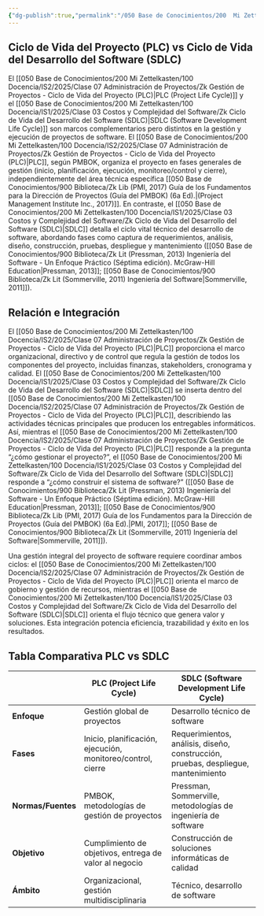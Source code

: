 ```yaml
---
{"dg-publish":true,"permalink":"/050 Base de Conocimientos/200  Mi Zettelkasten/100 Docencia/IS2/2025/Clase 07 Administración de Proyectos/Zk PLC vs SDLC/","tags":["definir"]}
---
```


## Ciclo de Vida del Proyecto (PLC) vs Ciclo de Vida del Desarrollo del Software (SDLC)

El [[050 Base de Conocimientos/200  Mi Zettelkasten/100 Docencia/IS2/2025/Clase 07 Administración de Proyectos/Zk Gestión de Proyectos - Ciclo de Vida del Proyecto (PLC)\|PLC (Project Life Cycle)]] y el [[050 Base de Conocimientos/200  Mi Zettelkasten/100 Docencia/IS1/2025/Clase 03 Costos y Complejidad del Software/Zk Ciclo de Vida del Desarrollo del Software (SDLC)\|SDLC (Software Development Life Cycle)]] son marcos complementarios pero distintos en la gestión y ejecución de proyectos de software. El [[050 Base de Conocimientos/200  Mi Zettelkasten/100 Docencia/IS2/2025/Clase 07 Administración de Proyectos/Zk Gestión de Proyectos - Ciclo de Vida del Proyecto (PLC)\|PLC]], según PMBOK, organiza el proyecto en fases generales de gestión (inicio, planificación, ejecución, monitoreo/control y cierre), independientemente del área técnica específica [[050 Base de Conocimientos/900 Biblioteca/Zk Lib (PMI, 2017) Guía de los Fundamentos para la Dirección de Proyectos (Guía del PMBOK) (6a Ed).\|(Project Management Institute Inc., 2017)]]. En contraste, el [[050 Base de Conocimientos/200  Mi Zettelkasten/100 Docencia/IS1/2025/Clase 03 Costos y Complejidad del Software/Zk Ciclo de Vida del Desarrollo del Software (SDLC)\|SDLC]] detalla el ciclo vital técnico del desarrollo de software, abordando fases como captura de requerimientos, análisis, diseño, construcción, pruebas, despliegue y mantenimiento ([[050 Base de Conocimientos/900 Biblioteca/Zk Lit (Pressman, 2013) Ingeniería del Software - Un Enfoque Práctico (Séptima edición). McGraw-Hill Education\|Pressman, 2013]];  [[050 Base de Conocimientos/900 Biblioteca/Zk Lit (Sommerville, 2011) Ingeniería del Software\|Sommerville, 2011]]).

## Relación e Integración

El [[050 Base de Conocimientos/200  Mi Zettelkasten/100 Docencia/IS2/2025/Clase 07 Administración de Proyectos/Zk Gestión de Proyectos - Ciclo de Vida del Proyecto (PLC)\|PLC]] proporciona el marco organizacional, directivo y de control que regula la gestión de todos los componentes del proyecto, incluidas finanzas, stakeholders, cronograma y calidad. El [[050 Base de Conocimientos/200  Mi Zettelkasten/100 Docencia/IS1/2025/Clase 03 Costos y Complejidad del Software/Zk Ciclo de Vida del Desarrollo del Software (SDLC)\|SDLC]] se inserta dentro del [[050 Base de Conocimientos/200  Mi Zettelkasten/100 Docencia/IS2/2025/Clase 07 Administración de Proyectos/Zk Gestión de Proyectos - Ciclo de Vida del Proyecto (PLC)\|PLC]], describiendo las actividades técnicas principales que producen los entregables informáticos. Así, mientras el [[050 Base de Conocimientos/200  Mi Zettelkasten/100 Docencia/IS2/2025/Clase 07 Administración de Proyectos/Zk Gestión de Proyectos - Ciclo de Vida del Proyecto (PLC)\|PLC]] responde a la pregunta “¿cómo gestionar el proyecto?”, el [[050 Base de Conocimientos/200  Mi Zettelkasten/100 Docencia/IS1/2025/Clase 03 Costos y Complejidad del Software/Zk Ciclo de Vida del Desarrollo del Software (SDLC)\|SDLC]] responde a “¿cómo construir el sistema de software?” ([[050 Base de Conocimientos/900 Biblioteca/Zk Lit (Pressman, 2013) Ingeniería del Software - Un Enfoque Práctico (Séptima edición). McGraw-Hill Education\|Pressman, 2013]]; [[050 Base de Conocimientos/900 Biblioteca/Zk Lib (PMI, 2017) Guía de los Fundamentos para la Dirección de Proyectos (Guía del PMBOK) (6a Ed).\|PMI, 2017]]; [[050 Base de Conocimientos/900 Biblioteca/Zk Lit (Sommerville, 2011) Ingeniería del Software\|Sommerville, 2011]]).

Una gestión integral del proyecto de software requiere coordinar ambos ciclos: el [[050 Base de Conocimientos/200  Mi Zettelkasten/100 Docencia/IS2/2025/Clase 07 Administración de Proyectos/Zk Gestión de Proyectos - Ciclo de Vida del Proyecto (PLC)\|PLC]] orienta el marco de gobierno y gestión de recursos, mientras el [[050 Base de Conocimientos/200  Mi Zettelkasten/100 Docencia/IS1/2025/Clase 03 Costos y Complejidad del Software/Zk Ciclo de Vida del Desarrollo del Software (SDLC)\|SDLC]] orienta el flujo técnico que genera valor y soluciones. Esta integración potencia eficiencia, trazabilidad y éxito en los resultados.

## Tabla Comparativa PLC vs SDLC


|                    | **PLC (Project Life Cycle)**                                | **SDLC (Software Development Life Cycle)**                                         |
| ------------------ | ----------------------------------------------------------- | ---------------------------------------------------------------------------------- |
| **Enfoque**        | Gestión global de proyectos                                 | Desarrollo técnico de software                                                     |
| **Fases**          | Inicio, planificación, ejecución, monitoreo/control, cierre | Requerimientos, análisis, diseño, construcción, pruebas, despliegue, mantenimiento |
| **Normas/Fuentes** | PMBOK, metodologías de gestión de proyectos                 | Pressman, Sommerville, metodologías de ingeniería de software                      |
| **Objetivo**       | Cumplimiento de objetivos, entrega de valor al negocio      | Construcción de soluciones informáticas de calidad                                 |
| **Ámbito**         | Organizacional, gestión multidisciplinaria                  | Técnico, desarrollo de software                                                    |
